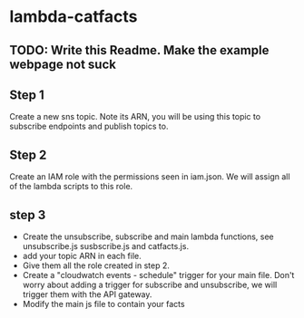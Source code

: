 # lambda-catfacts

## TODO: Write this Readme. Make the example webpage not suck

## Step 1

  Create a new sns topic. Note its ARN, you will be using this topic to subscribe endpoints and  publish topics to. 

## Step 2
  Create an IAM role with the permissions seen in iam.json. We will assign all of the lambda scripts to this role.
  
## step 3
  - Create the unsubscribe, subscribe and main lambda functions, see unsubscribe.js susbscribe.js and catfacts.js.
  - add your topic ARN in each file. 
  - Give them all the role created in step 2. 
  - Create a "cloudwatch events - schedule" trigger for your main file. Don't worry about adding a trigger for subscribe and unsubscribe, we will trigger them with the API gateway. 
  - Modify the main js file to contain your facts

